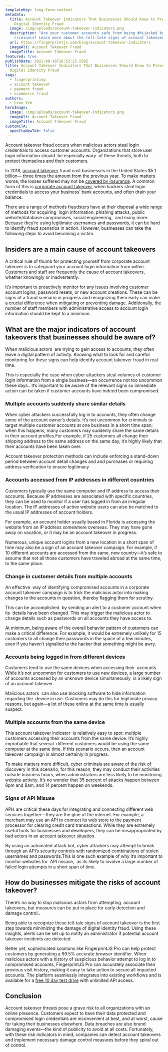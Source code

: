 ```yaml
---
templateKey: long-form-content
metadata:
  title: Account Takeover Indicators That Businesses Should Know to Prevent
    Digital Identity Fraud
  image: /img/uploads/account-takeover-indicators.png
  description: "Are your customer accounts safe from being #hijacked by #cyber
    criminals? Learn more about the tell-tale signs of account takeover #fraud."
  url: https://fingerprintjs.com/blog/account-takeover-indicators
  imageAlt: Account Takeover Fraud
  imageTitle: Account Takeover Fraud
featured: true
publishDate: 2021-09-16T16:52:25.550Z
title: Account Takeover Indicators That Businesses Should Know to Prevent
  Digital Identity Fraud
tags:
  - fingerprinting
  - account takeover
  - payment fraud
  - ecommerce fraud
authors:
  - Leon Yen
heroImage:
  image: /img/uploads/account-takeover-indicators.png
  imageAlt: Account Takeover Fraud
  imageTitle: Account Takeover Fraud
customCTA:
  openCtaNewTab: false
---
```

Account takeover fraud occurs when malicious actors steal login credentials to access customer accounts. Organizations that store user login information should  be especially wary  of these threats, both to protect themselves and their customers.

In 2018, [account takeover](https://www.javelinstrategy.com/coverage-area/2018-identity-fraud-fraud-enters-new-era-complexity) fraud cost businesses in the United States $5.1 billion— three times the amount from the previous year. To make matters worse, the losses suffered may not be [covered by insurance](https://colony.bank/corporate-account-takeover#:~:text=Corporate%20Account%20Takeover%20is%20a,accounts%20controlled%20by%20the%20thieves.). A common form of this is [corporate account takeover](https://fingerprintjs.com/account-takeover/), when hackers steal login credentials to access your business’ bank accounts, and often drain your balance. 

There are a range of methods fraudsters have at their disposal a wide range of methods for acquiring  login information: phishing attacks, public website/database compromises, social engineering,  and many more. Because they’re using legitimate usernames and passwords, it can be hard to identify fraud scenarios in action. However, businesses can take the following steps to avoid becoming a victim.

## Insiders are a main cause of account takeovers

A critical rule of thumb for protecting yourself from corporate account takeover is to safeguard your account login information from within. Customers and staff are frequently the cause of account takeovers, whether knowingly or inadvertently.

It’s important to proactively monitor for any issues involving customer account logins, password resets, or new account creations. These can be signs of a fraud scenario in progress and recognizing them early can make a crucial difference when mitigating or preventing damage. Additionally, the number of staff members with administrative access to account login information should be kept to a minimum.

## What are the major indicators of account takeovers that businesses should be aware of?

When malicious actors  are trying to gain access to accounts, they often leave a digital pattern of activity. Knowing what to look for and careful monitoring for these signs can help identify account takeover fraud in real time. 

This is especially the case when cyber attackers steal volumes of customer login information from a single business—an occurrence not too uncommon these days.. It’s important to be aware of the relevant signs so immediate action can be taken if customer accounts have indeed been compromised.

### Multiple accounts suddenly share similar details

When cyber attackers successfully log in to accounts, they often change some of the account owner’s details. It’s not uncommon for criminals to target multiple customer accounts at one business in a short time span; when this happens, many customers may suddenly share the same details in their account profiles.For example, if 25 customers all change their shipping address to the same address on the same day, it’s highly likely that their accounts have been taken over. 

Account takeover protection methods can include enforcing a stand-down period between account detail changes and and purchases or requiring address verification to ensure legitimacy

### Accounts accessed from IP addresses in different countries

Customers typically use the same computer and IP address to access their accounts. Because IP addresses are associated with specific countries, they can be used to monitor if a user has logged in from an irregular location. The IP addresses of active website users can also be matched to the usual IP addresses of account holders.

For example, an account holder usually based in Florida is accessing the website from an IP address somewhere overseas. They may have gone away on vacation, or it may be an account takeover in progress.

Numerous, unique account logins from a new location in a short span of time may also be a sign of an account takeover campaign. For example, if 10 different accounts are accessed from the same, new country—it’s safe to assume that not all those customers have traveled abroad at the same time, to the same place.

### Change in customer details from multiple accounts

An effective  way of identifying compromised accounts in a corporate account takeover campaign is to trick the malicious actor into making changes to the accounts in question, thereby flagging them for scrutiny.

This can be accomplished  by sending an alert to a customer account when its  details have been changed. This may trigger the malicious actor to  change details such as passwords on all accounts they have access to. 

At minimum, being aware of the overall behavior pattern of customers can make a critical difference. For example, it would be extremely unlikely for 15 customers to all change their passwords in the space of a few minutes, even if you haven’t signalled to the hacker that something might be awry. 

### Accounts being logged in from different devices

Customers tend to use the same devices when accessing their  accounts. While it’s not uncommon for customers to use new devices, a large number of accounts accessed by an unknown device simultaneously  is a likely sign of an account takeover.

Malicious actors  can also use blocking software to hide information regarding the  device in use. Customers may do this for legitimate privacy reasons, but again—a lot of these online at the same time is usually suspect.

### Multiple accounts from the same device

This account takeover indicator  is relatively easy to spot: multiple customers accessing their accounts from the same device. It’s highly improbable that several  different customers would be using the same computer at the same time. If this scenario occurs, then an account takeover campaign is almost certainly in progress.

To make matters more difficult, cyber criminals are aware of the risk of discovery in this scenario; for this reason, they may conduct their activities outside business hours, when administrators are less likely to be monitoring website activity. It’s no wonder that [35 percent](https://www.msspalert.com/cybersecurity-research/account-takeover-attacks-arctic-wolf-findings/) of attacks happen between 8pm and 8am, and 14 percent happen on weekends.

### Signs of API Misuse

APIs are critical these days for integrating and connecting different web services together—they are the glue of the internet. For example, a merchant may use an API to connect its web store to the payment processor for clearing credit card transactions. While they are extremely useful tools for businesses and developers, they can be misappropriated by bad actors in an [account takeover situation](https://techbeacon.com/security/how-prevent-api-abuse-your-mobile-apps). 

By using an automated attack bot, cyber attackers may attempt to break through an API’s security controls with randomized combinations of stolen usernames and passwords.This is one such example of why it’s important to monitor websites for  API misuse,  as its likely to involve a large number of failed login attempts in a short span of time. 

## How do businesses mitigate the risks of account takeover?

There’s no way to stop malicious actors from attempting  account takeovers, but measures can be put in place for early detection and  damage control..

Being able to recognize these tell-tale signs of account takeover is the first step towards minimizing the damage of digital identity fraud. Using these insights, alerts can be set up to notify an administrator if potential account takeover incidents are detected.

Better yet, sophisticated solutions like FingerprintJS Pro can help protect customers by generating a 99.5% accurate browser identifier. When malicious actors with a history of suspicious behavior attempt to log in to compromised accounts, FingerprintJS Pro can accurately associate their previous visit history, making it easy to take action to secure all impacted accounts. The platform seamlessly integrates into existing workflows and is available for a [free 10 day test drive](https://dashboard.fingerprintjs.com/signup) with unlimited API access.

## Conclusion

Account takeover threats pose a grave risk to all organizations with an online presence. Customers expect to have their data protected and compromised login credentials are inconvenient at best, and at worst, cause for taking their businesses elsewhere. Data breaches are also brand damaging events—the kind of publicity to avoid at all costs. Fortunately, with these risk indicators in mind, companies can detect account takeovers and implement necessary damage control measures before they spiral out of control.